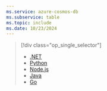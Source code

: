 ```yaml
---
ms.service: azure-cosmos-db
ms.subservice: table
ms.topic: include
ms.date: 10/23/2024
---
```


> [!div class="op_single_selector"]
>
> - [.NET](../../quickstart-dotnet.md)
> - [Python](../../quickstart-python.md)
> - [Node.js](../../quickstart-nodejs.md)
> - [Java](../../quickstart-java.md)
> - [Go](../../quickstart-go.md)
>
